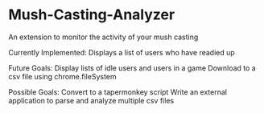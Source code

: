 # Mush-Casting-Analyzer
An extension to monitor the activity of your mush casting

Currently Implemented: 
  Displays a list of users who have readied up
  
Future Goals:
  Display lists of idle users and users in a game
  Download to a csv file using chrome.fileSystem
  
Possible Goals:
  Convert to a tapermonkey script
  Write an external application to parse and analyze multiple csv files
